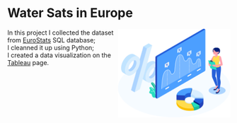 <h1>Water Sats in Europe</h1>
<img align='right' height=200 src='https://raw.githubusercontent.com/gabrielalastra/WaterStatsEU/main/Daco_3844035.png'/>
<p>In this project I collected the dataset from  <a href='https://ec.europa.eu/eurostat/data/database'>EuroStats</a> SQL database; </br>
I cleanned it up using Python;</br>
I created a data visualization on the <a href=''>Tableau</a> page.</p>

</br></br>
<img src=''/>
